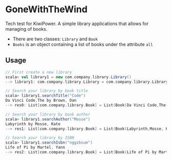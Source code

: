 # GoneWithTheWind
Tech test for KiwiPower. A simple library applications that allows for managing of books.

- There are two classes: `Library` and `Book`
- `Books` is an object containing a list of books under the attribute `all`

## Usage
```scala
// First create a new library
scala> val library1 = new com.company.library.Library()
--> library1: com.company.library.Library = com.company.library.Library@...

// Search your library by book title
scala> library1.searchTitle("Code")
Da Vinci Code,The by Brown, Dan
--> res0: List[com.company.library.Book] = List(Book(Da Vinci Code,The,Brown, Dan,pidtkl))

// Search your library by book author
scala> library1.searchAuthor("Mosse")
Labyrinth by Mosse, Kate
--> res1: List[com.company.library.Book] = List(Book(Labyrinth,Mosse, Kate,hlpumcxw))

// Search your library by ISBN
scala> library1.searchIsbn("nggzbsum")
Life of Pi by Martel, Yann
--> res2: List[com.company.library.Book] = List(Book(Life of Pi by Martel, Yann,nggzbsum))

```